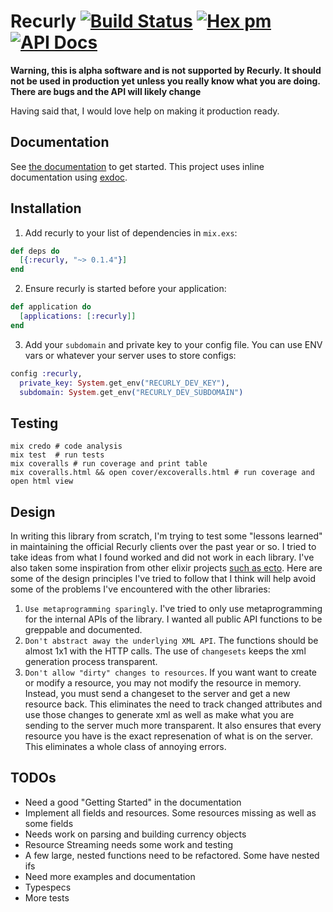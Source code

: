 # Recurly [![Build Status](https://travis-ci.org/bhelx/recurly-client-elixir.svg?branch=master)](https://travis-ci.org/bhelx/recurly-client-elixir) [![Hex pm](https://img.shields.io/hexpm/v/recurly.svg?maxAge=3600)](https://hex.pm/packages/recurly) [![API Docs](https://img.shields.io/badge/api-docs-blue.svg?style=flat)](https://hexdocs.pm/recurly/)

**Warning, this is alpha software and is not supported by Recurly. It should not be used in production yet
unless you really know what you are doing. There are bugs and the API will likely change**

Having said that, I would love help on making it production ready.

## Documentation

See [the documentation](https://hexdocs.pm/recurly/Recurly.html) to get started.
This project uses inline documentation using [exdoc](https://github.com/elixir-lang/ex_doc).

## Installation

1. Add recurly to your list of dependencies in `mix.exs`:

  ```elixir
  def deps do
    [{:recurly, "~> 0.1.4"}]
  end
  ```

2. Ensure recurly is started before your application:

  ```elixir
  def application do
    [applications: [:recurly]]
  end
  ```

3. Add your `subdomain` and private key to your config file. You can use ENV vars or whatever your server uses to store configs:

  ```elixir
  config :recurly,
    private_key: System.get_env("RECURLY_DEV_KEY"),
    subdomain: System.get_env("RECURLY_DEV_SUBDOMAIN")
  ```

## Testing

```
mix credo # code analysis
mix test  # run tests
mix coveralls # run coverage and print table
mix coveralls.html && open cover/excoveralls.html # run coverage and open html view
```

## Design

In writing this library from scratch, I'm trying to test some "lessons learned" in maintaining the official
Recurly clients over the past year or so. I tried to take ideas from what I found worked and did not work in each library.
I've also taken some inspiration from other elixir projects [such as ecto](https://github.com/elixir-ecto/ecto).
Here are some of the design principles I've tried to follow that I think will help avoid some of the problems
I've encountered with the other libraries:

  1. `Use metaprogramming sparingly`. I've tried to only use metaprogramming for the internal APIs of the library.
      I wanted all public API functions to be greppable and documented.
  2. `Don't abstract away the underlying XML API`. The functions should be almost 1x1 with the HTTP calls.
      The use of `changesets` keeps the xml generation process transparent.
  3. `Don't allow "dirty" changes to resources`. If you want want to create or modify a resource,
      you may not modify the resource in memory. Instead, you must send a changeset to the server and get a new resource back.
      This eliminates the need to track changed attributes and use those changes to generate xml as well as make what you are
      sending to the server much more transparent. It also ensures that every resource you have is the exact represenation of
      what is on the server. This eliminates a whole class of annoying errors.

## TODOs

  - Need a good "Getting Started" in the documentation
  - Implement all fields and resources. Some resources missing as well as some fields
  - Needs work on parsing and building currency objects
  - Resource Streaming needs some work and testing
  - A few large, nested functions need to be refactored. Some have nested ifs
  - Need more examples and documentation
  - Typespecs
  - More tests


